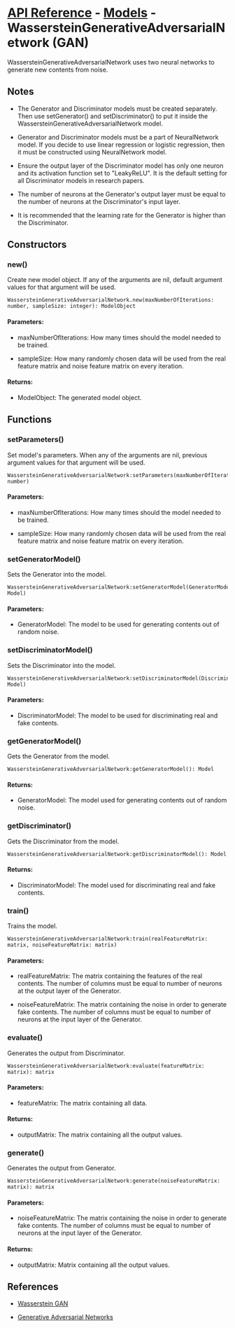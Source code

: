 # [API Reference](../../API.md) - [Models](../Models.md) - WassersteinGenerativeAdversarialNetwork (GAN)

WassersteinGenerativeAdversarialNetwork uses two neural networks to generate new contents from noise.

## Notes

* The Generator and Discriminator models must be created separately. Then use setGenerator() and setDiscriminator() to put it inside the WassersteinGenerativeAdversarialNetwork model.

* Generator and Discriminator models must be a part of NeuralNetwork model. If you decide to use linear regression or logistic regression, then it must be constructed using NeuralNetwork model. 

* Ensure the output layer of the Discriminator model has only one neuron and its activation function set to "LeakyReLU". It is the default setting for all Discriminator models in research papers.

* The number of neurons at the Generator's output layer must be equal to the number of neurons at the Discriminator's input layer.

* It is recommended that the learning rate for the Generator is higher than the Discriminator.

## Constructors

### new()

Create new model object. If any of the arguments are nil, default argument values for that argument will be used.

```
WassersteinGenerativeAdversarialNetwork.new(maxNumberOfIterations: number, sampleSize: integer): ModelObject
```

#### Parameters:

* maxNumberOfIterations: How many times should the model needed to be trained.

* sampleSize: How many randomly chosen data will be used from the real feature matrix and noise feature matrix on every iteration.

#### Returns:

* ModelObject: The generated model object.

## Functions

### setParameters()

Set model's parameters. When any of the arguments are nil, previous argument values for that argument will be used.

```
WassersteinGenerativeAdversarialNetwork:setParameters(maxNumberOfIterations: number)
```

#### Parameters:

* maxNumberOfIterations: How many times should the model needed to be trained.

* sampleSize: How many randomly chosen data will be used from the real feature matrix and noise feature matrix on every iteration.

### setGeneratorModel()

Sets the Generator into the model. 

```
WassersteinGenerativeAdversarialNetwork:setGeneratorModel(GeneratorModel: Model)
```

#### Parameters:

* GeneratorModel: The model to be used for generating contents out of random noise.

### setDiscriminatorModel()

Sets the Discriminator into the model. 

```
WassersteinGenerativeAdversarialNetwork:setDiscriminatorModel(DiscriminatorModel: Model)
```

#### Parameters:

* DiscriminatorModel: The model to be used for discriminating real and fake contents.

### getGeneratorModel()

Gets the Generator from the model. 

```
WassersteinGenerativeAdversarialNetwork:getGeneratorModel(): Model
```

#### Returns:

* GeneratorModel: The model used for generating contents out of random noise.

### getDiscriminator()

Gets the Discriminator from the model. 

```
WassersteinGenerativeAdversarialNetwork:getDiscriminatorModel(): Model
```

#### Returns:

* DiscriminatorModel: The model used for discriminating real and fake contents.

### train()

Trains the model.

```
WassersteinGenerativeAdversarialNetwork:train(realFeatureMatrix: matrix, noiseFeatureMatrix: matrix)
```

#### Parameters:

* realFeatureMatrix: The matrix containing the features of the real contents. The number of columns must be equal to number of neurons at the output layer of the Generator.

* noiseFeatureMatrix: The matrix containing the noise in order to generate fake contents. The number of columns must be equal to number of neurons at the input layer of the Generator.

### evaluate()

Generates the output from Discriminator.

```
WassersteinGenerativeAdversarialNetwork:evaluate(featureMatrix: matrix): matrix
```

#### Parameters:

* featureMatrix: The matrix containing all data.

#### Returns:

* outputMatrix: The matrix containing all the output values.

### generate()

Generates the output from Generator.

```
WassersteinGenerativeAdversarialNetwork:generate(noiseFeatureMatrix: matrix): matrix
```

#### Parameters:

* noiseFeatureMatrix: The matrix containing the noise in order to generate fake contents. The number of columns must be equal to number of neurons at the input layer of the Generator.

#### Returns:

* outputMatrix: Matrix containing all the output values.

## References

* [Wasserstein GAN](https://arxiv.org/abs/1701.07875)

* [Generative Adversarial Networks](https://arxiv.org/abs/1406.2661)
